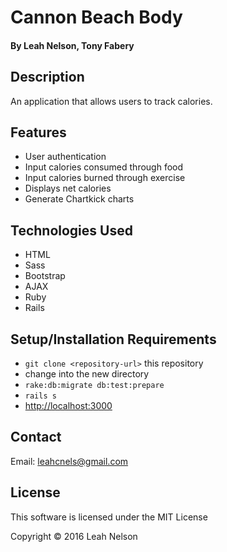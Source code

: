 # Cannon Beach Body

#### By Leah Nelson, Tony Fabery

## Description

An application that allows users to track calories.

## Features

* User authentication
* Input calories consumed through food
* Input calories burned through exercise
* Displays net calories
* Generate Chartkick charts

## Technologies Used
* HTML
* Sass
* Bootstrap
* AJAX
* Ruby
* Rails

## Setup/Installation Requirements
* `git clone <repository-url>` this repository
* change into the new directory
* `rake:db:migrate db:test:prepare`
* `rails s`
* [http://localhost:3000](http://localhost:3000)

## Contact

Email: leahcnels@gmail.com

## License

This software is licensed under the MIT License

Copyright &copy; 2016 Leah Nelson

